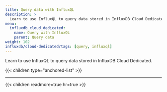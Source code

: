 ```yaml
---
title: Query data with InfluxQL
description: >
  Learn to use InfluxQL to query data stored in InfluxDB Cloud Dedicated.
menu:
  influxdb_cloud_dedicated:
    name: Query with InfluxQL
    parent: Query data
weight: 102
influxdb/cloud-dedicated/tags: [query, influxql]
---
```


Learn to use InfluxQL to query data stored in InfluxDB Cloud Dedicated.

{{< children type="anchored-list" >}}

---

{{< children readmore=true hr=true >}}